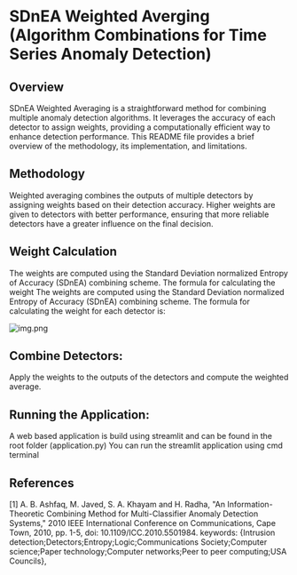 # SDnEA Weighted Averging (Algorithm Combinations for Time Series Anomaly Detection)

## Overview

SDnEA Weighted Averaging is a straightforward method for combining multiple anomaly detection algorithms. It leverages the accuracy of each detector to assign weights, providing a computationally efficient way to enhance detection performance. This README file provides a brief overview of the methodology, its implementation, and limitations.

## Methodology

Weighted averaging combines the outputs of multiple detectors by assigning weights based on their detection accuracy. Higher weights are given to detectors with better performance, ensuring that more reliable detectors have a greater influence on the final decision.

## Weight Calculation
The weights are computed using the Standard Deviation normalized Entropy of Accuracy (SDnEA) combining scheme. The formula for calculating the weight 
The weights are computed using the Standard Deviation normalized Entropy of Accuracy (SDnEA) combining scheme. The formula for calculating the weight for each detector is:

![img.png](img.png)

## Combine Detectors: 
Apply the weights to the outputs of the detectors and compute the weighted average.

## Running the Application: 
A web based application is build using streamlit and can be found in the root folder (application.py)
You can run the streamlit application using cmd terminal

## References
[1] A. B. Ashfaq, M. Javed, S. A. Khayam and H. Radha, "An Information-Theoretic Combining Method for Multi-Classifier Anomaly Detection Systems," 2010 IEEE International Conference on Communications, Cape Town, 2010, pp. 1-5, doi: 10.1109/ICC.2010.5501984. keywords: {Intrusion detection;Detectors;Entropy;Logic;Communications Society;Computer science;Paper technology;Computer networks;Peer to peer computing;USA Councils},

